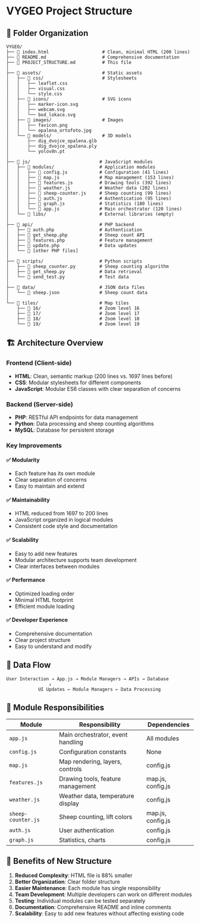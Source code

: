# VYGEO Project Structure

## 📁 Folder Organization

```
VYGEO/
├── 📄 index.html                    # Clean, minimal HTML (200 lines)
├── 📄 README.md                     # Comprehensive documentation
├── 📄 PROJECT_STRUCTURE.md          # This file
│
├── 📁 assets/                       # Static assets
│   ├── 📁 css/                      # Stylesheets
│   │   ├── leaflet.css
│   │   ├── visual.css
│   │   └── style.css
│   ├── 📁 icons/                    # SVG icons
│   │   ├── marker-icon.svg
│   │   ├── webcam.svg
│   │   └── bod_lokace.svg
│   ├── 📁 images/                   # Images
│   │   ├── favicon.png
│   │   └── opalena_ortofoto.jpg
│   └── 📁 models/                   # 3D models
│       ├── dig_dvojce_opalena.glb
│       ├── dig_dvojce_opalena.ply
│       └── yolov8n.pt
│
├── 📁 js/                          # JavaScript modules
│   ├── 📁 modules/                 # Application modules
│   │   ├── 📄 config.js            # Configuration (41 lines)
│   │   ├── 📄 map.js               # Map management (153 lines)
│   │   ├── 📄 features.js          # Drawing tools (392 lines)
│   │   ├── 📄 weather.js           # Weather data (202 lines)
│   │   ├── 📄 sheep-counter.js     # Sheep counting (99 lines)
│   │   ├── 📄 auth.js              # Authentication (95 lines)
│   │   ├── 📄 graph.js             # Statistics (180 lines)
│   │   └── 📄 app.js               # Main orchestrator (120 lines)
│   └── 📁 libs/                    # External libraries (empty)
│
├── 📁 api/                         # PHP backend
│   ├── 📄 auth.php                 # Authentication
│   ├── 📄 get_sheep.php            # Sheep count API
│   ├── 📄 features.php             # Feature management
│   ├── 📄 update.php               # Data updates
│   └── 📄 [other PHP files]
│
├── 📁 scripts/                     # Python scripts
│   ├── 📄 sheep_counter.py         # Sheep counting algorithm
│   ├── 📄 get_sheep.py             # Data retrieval
│   └── 📄 send_test.py             # Test data
│
├── 📁 data/                        # JSON data files
│   └── 📄 sheep.json               # Sheep count data
│
└── 📁 tiles/                       # Map tiles
    ├── 📁 16/                      # Zoom level 16
    ├── 📁 17/                      # Zoom level 17
    ├── 📁 18/                      # Zoom level 18
    └── 📁 19/                      # Zoom level 19
```

## 🏗️ Architecture Overview

### Frontend (Client-side)
- **HTML**: Clean, semantic markup (200 lines vs. 1697 lines before)
- **CSS**: Modular stylesheets for different components
- **JavaScript**: Modular ES6 classes with clear separation of concerns

### Backend (Server-side)
- **PHP**: RESTful API endpoints for data management
- **Python**: Data processing and sheep counting algorithms
- **MySQL**: Database for persistent storage

### Key Improvements

#### ✅ **Modularity**
- Each feature has its own module
- Clear separation of concerns
- Easy to maintain and extend

#### ✅ **Maintainability**
- HTML reduced from 1697 to 200 lines
- JavaScript organized in logical modules
- Consistent code style and documentation

#### ✅ **Scalability**
- Easy to add new features
- Modular architecture supports team development
- Clear interfaces between modules

#### ✅ **Performance**
- Optimized loading order
- Minimal HTML footprint
- Efficient module loading

#### ✅ **Developer Experience**
- Comprehensive documentation
- Clear project structure
- Easy to understand and modify

## 🔄 Data Flow

```
User Interaction → App.js → Module Managers → APIs → Database
                ↓
            UI Updates ← Module Managers ← Data Processing
```

## 🎯 Module Responsibilities

| Module | Responsibility | Dependencies |
|--------|---------------|--------------|
| `app.js` | Main orchestrator, event handling | All modules |
| `config.js` | Configuration constants | None |
| `map.js` | Map rendering, layers, controls | config.js |
| `features.js` | Drawing tools, feature management | map.js, config.js |
| `weather.js` | Weather data, temperature display | config.js |
| `sheep-counter.js` | Sheep counting, lift colors | map.js, config.js |
| `auth.js` | User authentication | config.js |
| `graph.js` | Statistics, charts | config.js |

## 🚀 Benefits of New Structure

1. **Reduced Complexity**: HTML file is 88% smaller
2. **Better Organization**: Clear folder structure
3. **Easier Maintenance**: Each module has single responsibility
4. **Team Development**: Multiple developers can work on different modules
5. **Testing**: Individual modules can be tested separately
6. **Documentation**: Comprehensive README and inline comments
7. **Scalability**: Easy to add new features without affecting existing code